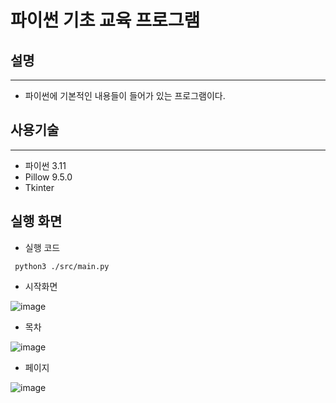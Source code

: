 # 파이썬 기초 교육 프로그램

## 설명

---

-   파이썬에 기본적인 내용들이 들어가 있는 프로그램이다.

## 사용기술

---

-   파이썬 3.11
-   Pillow 9.5.0
-   Tkinter

## 실행 화면

-   실행 코드
<pre><code> python3 ./src/main.py</code></pre>
-   시작화면

![image](https://github.com/pupba/controlsystem/assets/53106728/3ef23070-4d46-4a05-b718-90efbc61cc9d)

-   목차

![image](https://github.com/pupba/controlsystem/assets/53106728/9c4c996c-b6e4-41f6-994c-b1b1f44a28b9)

-   페이지

![image](https://github.com/pupba/controlsystem/assets/53106728/eaed780f-e696-4d3a-8fdb-7a30026b8bc8)
